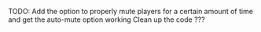 TODO:
Add the option to properly mute players for a certain amount of time and get the auto-mute option working
Clean up the code
???
